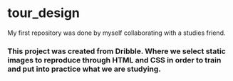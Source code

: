# tour_design
My first repository was done by myself collaborating with a studies friend.

### This project was created from Dribble. Where we select static images to reproduce through HTML and CSS in order to train and put into practice what we are studying. ###


